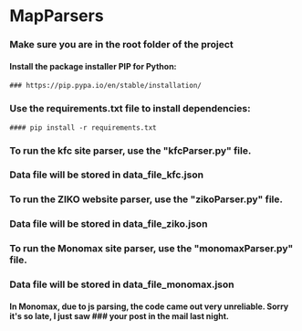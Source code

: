 # MapParsers
### Make sure you are in the root folder of the project<br>
#### Install the package installer PIP for Python:
```
### https://pip.pypa.io/en/stable/installation/
```
### Use the requirements.txt file to install dependencies:
```
#### pip install -r requirements.txt
```
### To run the kfc site parser, use the "kfcParser.py" file.
### Data file will be stored in data_file_kfc.json

### To run the ZIKO website parser, use the "zikoParser.py" file.
### Data file will be stored in data_file_ziko.json
### To run the Monomax site parser, use the "monomaxParser.py" file. 
### Data file will be stored in data_file_monomax.json
#### In Monomax, due to js parsing, the code came out very unreliable. Sorry it's so late, I just saw ### your post in the mail last night.

